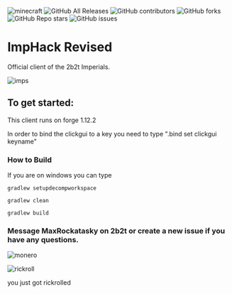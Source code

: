 ![minecraft](https://img.shields.io/badge/Minecraft-1.12.2-blue.svg)
![GitHub All Releases](https://img.shields.io/github/downloads/Supergamer5465/ImpHack-Revised/total?color=purple)
![GitHub contributors](https://img.shields.io/github/contributors/Supergamer5465/ImpHack-Revised?logo=github)
![GitHub forks](https://img.shields.io/github/forks/Supergamer5465/ImpHack-Revised?logo=github)
![GitHub Repo stars](https://img.shields.io/github/stars/Supergamer5465/ImpHack-Revised?logo=github)
![GitHub issues](https://img.shields.io/github/issues/Supergamer5465/ImpHack-Revised?logo=Github)

# ImpHack Revised
Official client of the 2b2t Imperials.

![imps](https://user-images.githubusercontent.com/64598162/137604406-ef3e8459-b1c6-4094-9354-d3e8c9853c39.png)

## To get started:
This client runs on forge 1.12.2

In order to bind the clickgui to a key you need to type ".bind set clickgui keyname"

### How to Build 
If you are on windows you can type 

`gradlew setupdecompworkspace`

`gradlew clean`

`gradlew build`

### Message MaxRockatasky on 2b2t or create a new issue if you have any questions.

![monero](https://cdn.discordapp.com/attachments/840168131652747266/899713998864388136/sigma.png)

![rickroll](https://c.tenor.com/o656qFKDzeUAAAAC/rick-astley-never-gonna-give-you-up.gif)

you just got rickrolled
